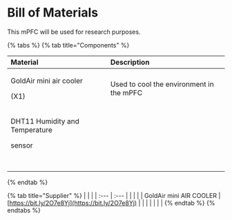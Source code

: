 # Bill of Materials

This mPFC will be used for research purposes.

{% tabs %}
{% tab title="Components" %}
<table>
  <thead>
    <tr>
      <th style="text-align:left">Material</th>
      <th style="text-align:left">Description</th>
    </tr>
  </thead>
  <tbody>
    <tr>
      <td style="text-align:left">
        <p>GoldAir mini air cooler</p>
        <p>(X1)</p>
      </td>
      <td style="text-align:left">Used to cool the environment in the mPFC</td>
    </tr>
    <tr>
      <td style="text-align:left">
        <p>DHT11 Humidity and Temperature</p>
        <p>sensor</p>
      </td>
      <td style="text-align:left"></td>
    </tr>
    <tr>
      <td style="text-align:left"></td>
      <td style="text-align:left"></td>
    </tr>
    <tr>
      <td style="text-align:left"></td>
      <td style="text-align:left"></td>
    </tr>
    <tr>
      <td style="text-align:left"></td>
      <td style="text-align:left"></td>
    </tr>
    <tr>
      <td style="text-align:left"></td>
      <td style="text-align:left"></td>
    </tr>
    <tr>
      <td style="text-align:left"></td>
      <td style="text-align:left"></td>
    </tr>
  </tbody>
</table>
{% endtab %}

{% tab title="Supplier" %}
|  |  |
| :--- | :--- |
|  |  |
| GoldAir mini AIR COOLER | [https://bit.ly/2O7e8Yj](https://bit.ly/2O7e8Yj) |
|  |  |
|  |  |
{% endtab %}
{% endtabs %}

